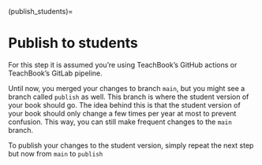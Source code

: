 (publish_students)=
# Publish to students

For this step it is assumed you’re using TeachBook’s GitHub actions or TeachBook’s GitLab pipeline.

Until now, you merged your changes to branch `main`, but you might see a branch called `publish` as well. This branch is where the student version of your book should go. The idea behind this is that the student version of your book should only change a few times per year at most to prevent confusion. This way, you can still make frequent changes to the `main` branch.

To publish your changes to the student version, simply repeat the next step but now from `main` to `publish`